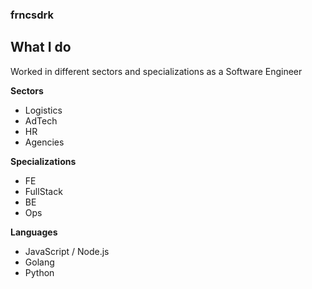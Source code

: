 ### frncsdrk

## What I do

Worked in different sectors and specializations as a Software Engineer

**Sectors**

- Logistics
- AdTech
- HR
- Agencies

**Specializations**

- FE
- FullStack
- BE
- Ops

**Languages**

- JavaScript / Node.js
- Golang
- Python
